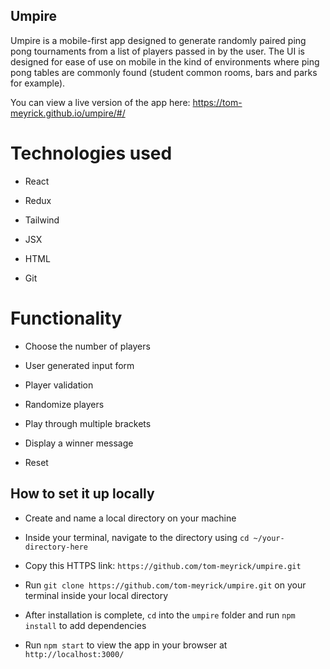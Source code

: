 ## Umpire

Umpire is a mobile-first app designed to generate randomly paired ping pong tournaments from a list of players passed in by the user. The UI is designed for ease of use on mobile in the kind of environments where ping pong tables are commonly found (student common rooms, bars and parks for example).  

You can view a live version of the app here: https://tom-meyrick.github.io/umpire/#/

# Technologies used  

- React

- Redux

- Tailwind

- JSX

- HTML 

- Git

# Functionality 


- Choose the number of players

- User generated input form

- Player validation

- Randomize players

- Play through multiple brackets

- Display a winner message 

- Reset

## How to set it up locally 

- Create and name a local directory on your machine

- Inside your terminal, navigate to the directory using `cd ~/your-directory-here`

- Copy this HTTPS link: `https://github.com/tom-meyrick/umpire.git`

- Run `git clone https://github.com/tom-meyrick/umpire.git` on your terminal inside your local directory 

- After installation is complete, `cd` into the `umpire` folder and run `npm install` to add dependencies  

- Run `npm start` to view the app in your browser at `http://localhost:3000/` 
